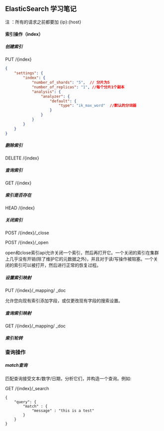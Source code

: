 ## ElasticSearch 学习笔记

注 ：所有的请求之前都要加  {ip}:{host}

#### 索引操作（index）

##### 创建索引

PUT  /{index}

```json
{
	"settings": {
		"index": {
			"number_of_shards": "5",  // 分片为5
			"number_of_replicas": "1", //每个分片1个副本
			"analysis": {
				"analyzer": {
					"default": {
						"type": "ik_max_word"  //默认的分词器
					}
				}
			}
		}
	}
}
```



##### 删除索引

DELETE   /{index}

##### 查询索引

GET   /{index}

##### 索引是否存在

HEAD  /{index}

##### 关闭索引

POST   /{index}/_close

POST   /{index}/_open

 open和close索引api允许关闭一个索引，然后再打开它。一个关闭的索引在集群上几乎没有开销(除了维护它的元数据之外)，并且对于读/写操作被阻塞。一个关闭的索引可以被打开，然后进行正常的恢复过程。 

##### 设置索引映射

PUT  /{index}/_mapping/ _doc

允许您向现有索引添加字段，或仅更改现有字段的搜索设置。

##### 查询索引映射

GET /{index}/_mapping/ _doc

##### 索引轮转

### 查询操作

##### match查询

 匹配查询接受文本/数字/日期，分析它们，并构造一个查询。例如: 

GET /{index}/_search

```console
{
    "query": {
        "match" : {
            "message" : "this is a test"
        }
    }
}
```

